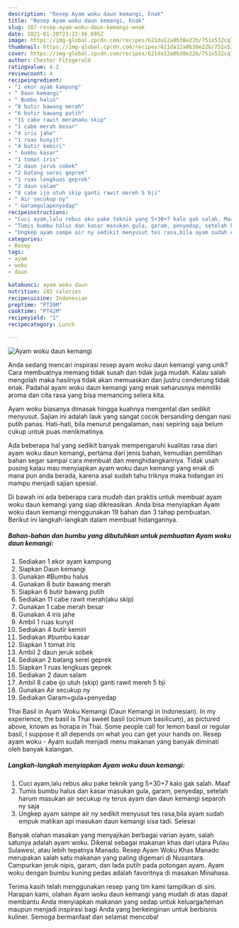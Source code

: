 ```yaml
---
description: "Resep Ayam woku daun kemangi, Enak"
title: "Resep Ayam woku daun kemangi, Enak"
slug: 387-resep-ayam-woku-daun-kemangi-enak
date: 2021-01-20T23:22:56.695Z
image: https://img-global.cpcdn.com/recipes/621da12a0b38e22b/751x532cq70/ayam-woku-daun-kemangi-foto-resep-utama.jpg
thumbnail: https://img-global.cpcdn.com/recipes/621da12a0b38e22b/751x532cq70/ayam-woku-daun-kemangi-foto-resep-utama.jpg
cover: https://img-global.cpcdn.com/recipes/621da12a0b38e22b/751x532cq70/ayam-woku-daun-kemangi-foto-resep-utama.jpg
author: Chester Fitzgerald
ratingvalue: 4.2
reviewcount: 4
recipeingredient:
- "1 ekor ayam kampung"
- " Daun kemangi"
- " Bumbu halus"
- "8 butir bawang merah"
- "6 butir bawang putih"
- "11 cabe rawit merahaku skip"
- "1 cabe merah besar"
- "4 iris jahe"
- "1 ruas kunyit"
- "4 butir kemiri"
- " bumbu kasar"
- "1 tomat iris"
- "2 daun jeruk sobek"
- "2 batang serei geprek"
- "1 ruas lengkuas geprek"
- "2 daun salam"
- "8 cabe ijo utuh skip ganti rawit mereh 5 bji"
- " Air secukup ny"
- " Garamgulapenyedap"
recipeinstructions:
- "Cuci ayam,lalu rebus aku pake teknik yang 5+30+7 kalo gak salah. Maaf"
- "Tumis bumbu halus dan kasar masukan gula, garam, penyedap, setelah harum masukan air secukup ny terus ayam dan daun kemangi separoh ny saja"
- "Ungkep ayam sampe air ny sedikit menyusut tes rasa,bila ayam sudah empuk matikan api masukan daun kemangi sisa tadi. Selesai"
categories:
- Resep
tags:
- ayam
- woku
- daun

katakunci: ayam woku daun 
nutrition: 283 calories
recipecuisine: Indonesian
preptime: "PT20M"
cooktime: "PT42M"
recipeyield: "1"
recipecategory: Lunch

---
```



![Ayam woku daun kemangi](https://img-global.cpcdn.com/recipes/621da12a0b38e22b/751x532cq70/ayam-woku-daun-kemangi-foto-resep-utama.jpg)

Anda sedang mencari inspirasi resep ayam woku daun kemangi yang unik? Cara membuatnya memang tidak susah dan tidak juga mudah. Kalau salah mengolah maka hasilnya tidak akan memuaskan dan justru cenderung tidak enak. Padahal ayam woku daun kemangi yang enak seharusnya memiliki aroma dan cita rasa yang bisa memancing selera kita.

Ayam woku biasanya dimasak hingga kuahnya mengental dan sedikit menyusut. Sajian ini adalah lauk yang sangat cocok bersanding dengan nasi putih panas. Hati-hati, bila menurut pengalaman, nasi sepiring saja belum cukup untuk puas menikmatinya.

Ada beberapa hal yang sedikit banyak mempengaruhi kualitas rasa dari ayam woku daun kemangi, pertama dari jenis bahan, kemudian pemilihan bahan segar sampai cara membuat dan menghidangkannya. Tidak usah pusing kalau mau menyiapkan ayam woku daun kemangi yang enak di mana pun anda berada, karena asal sudah tahu triknya maka hidangan ini mampu menjadi sajian spesial.


Di bawah ini ada beberapa cara mudah dan praktis untuk membuat ayam woku daun kemangi yang siap dikreasikan. Anda bisa menyiapkan Ayam woku daun kemangi menggunakan 19 bahan dan 3 tahap pembuatan. Berikut ini langkah-langkah dalam membuat hidangannya.

<!--inarticleads1-->

##### Bahan-bahan dan bumbu yang dibutuhkan untuk pembuatan Ayam woku daun kemangi:

1. Sediakan 1 ekor ayam kampung
1. Siapkan  Daun kemangi
1. Gunakan  #Bumbu halus
1. Gunakan 8 butir bawang merah
1. Siapkan 6 butir bawang putih
1. Sediakan 11 cabe rawit merah(aku skip)
1. Gunakan 1 cabe merah besar
1. Gunakan 4 iris jahe
1. Ambil 1 ruas kunyit
1. Sediakan 4 butir kemiri
1. Sediakan  #bumbu kasar
1. Siapkan 1 tomat iris
1. Ambil 2 daun jeruk sobek
1. Sediakan 2 batang serei geprek
1. Siapkan 1 ruas lengkuas geprek
1. Sediakan 2 daun salam
1. Ambil 8 cabe ijo utuh (skip) ganti rawit mereh 5 bji
1. Gunakan  Air secukup ny
1. Sediakan  Garam+gula+penyedap


Thai Basil in Ayam Woku Kemangi (Daun Kemangi in Indonesian). In my experience, the basil is Thai sweet basil (ocimum basilicum), as pictured above, known as horapa in Thai. Some people call for lemon basil or regular basil, I suppose it all depends on what you can get your hands on. Resep ayam woku - Ayam sudah menjadi menu makanan yang banyak diminati oleh banyak kalangan. 

<!--inarticleads2-->

##### Langkah-langkah menyiapkan Ayam woku daun kemangi:

1. Cuci ayam,lalu rebus aku pake teknik yang 5+30+7 kalo gak salah. Maaf
1. Tumis bumbu halus dan kasar masukan gula, garam, penyedap, setelah harum masukan air secukup ny terus ayam dan daun kemangi separoh ny saja
1. Ungkep ayam sampe air ny sedikit menyusut tes rasa,bila ayam sudah empuk matikan api masukan daun kemangi sisa tadi. Selesai


Banyak olahan masakan yang menyajikan berbagai varian ayam, salah satunya adalah ayam woku. Dikenal sebagai makanan khas dari utara Pulau Sulawesi, atau lebih tepatnya Manado. Resep Ayam Woku Khas Manado merupakan salah satu makanan yang paling digemari di Nusantara. Campurkan jeruk nipis, garam, dan lada putih pada potongan ayam. Ayam woku dengan bumbu kuning pedas adalah favoritnya di masakan Minahasa. 

Terima kasih telah menggunakan resep yang tim kami tampilkan di sini. Harapan kami, olahan Ayam woku daun kemangi yang mudah di atas dapat membantu Anda menyiapkan makanan yang sedap untuk keluarga/teman maupun menjadi inspirasi bagi Anda yang berkeinginan untuk berbisnis kuliner. Semoga bermanfaat dan selamat mencoba!
